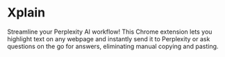 # Xplain
Streamline your Perplexity AI workflow! This Chrome extension lets you highlight text on any webpage and instantly send it to Perplexity or ask questions on the go for answers, eliminating manual copying and pasting.
